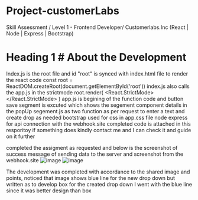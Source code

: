 # Project-customerLabs
Skill Assessment / Level 1 - Frontend Developer/ Customerlabs.Inc (React | Node | Express | Bootstrap)

# Heading 1 # About the Development
Index.js is the root file and id "root" is synced with index.html file to render the react code
const root = ReactDOM.createRoot(document.getElementById('root'))
index.js also calls the app.js in the strictmode
root.render(  <React.StrictMode>    <App />  </React.StrictMode> )
app.js is begining of the function code and button save segment is excuted which shows the segement component details in the popUp
segement.js as two function as per request to enter a text and create drop as needed 
bootstrap used for css in app.css file 
node express for api connection with the webhook.site
completed code is attached in this resporitoy if something does kindly contact me and I can check it and guide on it further 

completed the assigment as requested and below is the screenshot of success message of sending data to the server and screenshot from the webhook.site
![image](https://github.com/Ivaanajo/Project-customerLabs/assets/71235058/4863d991-d0fd-41d8-8d60-d01f678c55cd)
![image](https://github.com/Ivaanajo/Project-customerLabs/assets/71235058/15d64fd1-9a58-4143-be96-c55a7b4fae6e)

The development was completed with accordance to the shared image and points, noticed that image shows blue line for the new drop down but written as to develop box for the created drop down
I went with the blue line since it was better design than box

